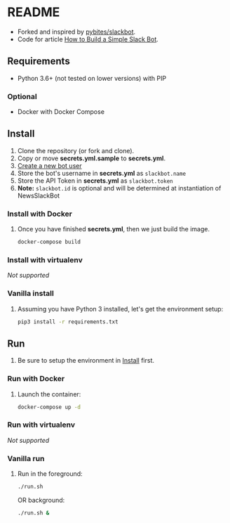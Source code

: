 # README

* Forked and inspired by [pybites/slackbot](https://github.com/pybites/slackbot).
* Code for article [How to Build a Simple Slack Bot](http://pybit.es/simple-chatbot.html).


## Requirements

* Python 3.6+ (not tested on lower versions) with PIP

### Optional

* Docker with Docker Compose


## Install

1. Clone the repository (or fork and clone).
1. Copy or move **secrets.yml.sample** to **secrets.yml**.
1. [Create a new bot user](https://my.slack.com/services/new/bot)
1. Store the bot's username in **secrets.yml** as `slackbot.name`
1. Store the API Token in **secrets.yml** as `slackbot.token`
1. **Note:** `slackbot.id` is optional and will be determined at instantiation
   of NewsSlackBot

### Install with Docker

1. Once you have finished **secrets.yml**, then we just build the image.

    ```sh
    docker-compose build
    ```


### Install with virtualenv
*Not supported*

### Vanilla install

1. Assuming you have Python 3 installed, let's get the environment
   setup:

    ```sh
    pip3 install -r requirements.txt
    ```


## Run

1. Be sure to setup the environment in [Install](#Install) first.

### Run with Docker

1. Launch the container:

    ```sh
    docker-compose up -d
    ```

### Run with virtualenv
*Not supported*

### Vanilla run

1. Run in the foreground:

    ```sh
    ./run.sh
    ```

    OR background:

    ```sh
    ./run.sh &
    ```
